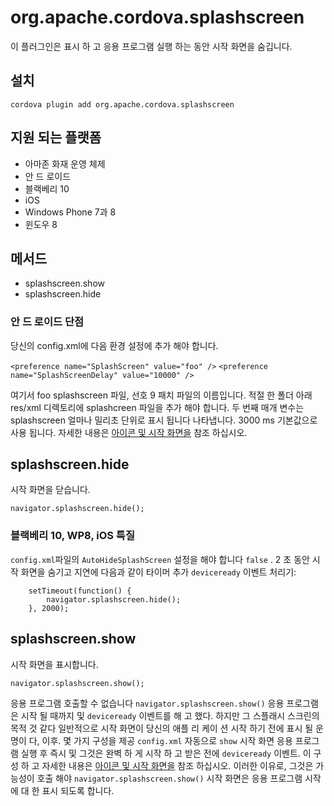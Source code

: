 <!---
    Licensed to the Apache Software Foundation (ASF) under one
    or more contributor license agreements.  See the NOTICE file
    distributed with this work for additional information
    regarding copyright ownership.  The ASF licenses this file
    to you under the Apache License, Version 2.0 (the
    "License"); you may not use this file except in compliance
    with the License.  You may obtain a copy of the License at

      http://www.apache.org/licenses/LICENSE-2.0

    Unless required by applicable law or agreed to in writing,
    software distributed under the License is distributed on an
    "AS IS" BASIS, WITHOUT WARRANTIES OR CONDITIONS OF ANY
    KIND, either express or implied.  See the License for the
    specific language governing permissions and limitations
    under the License.
-->

# org.apache.cordova.splashscreen

이 플러그인은 표시 하 고 응용 프로그램 실행 하는 동안 시작 화면을 숨깁니다.

## 설치

    cordova plugin add org.apache.cordova.splashscreen
    

## 지원 되는 플랫폼

*   아마존 화재 운영 체제
*   안 드 로이드
*   블랙베리 10
*   iOS
*   Windows Phone 7과 8
*   윈도우 8

## 메서드

*   splashscreen.show
*   splashscreen.hide

### 안 드 로이드 단점

당신의 config.xml에 다음 환경 설정에 추가 해야 합니다.

`<preference name="SplashScreen" value="foo" />` `<preference name="SplashScreenDelay" value="10000" />`

여기서 foo splashscreen 파일, 선호 9 패치 파일의 이름입니다. 적절 한 폴더 아래 res/xml 디렉토리에 splashcreen 파일을 추가 해야 합니다. 두 번째 매개 변수는 splashscreen 얼마나 밀리초 단위로 표시 됩니다 나타냅니다. 3000 ms 기본값으로 사용 됩니다. 자세한 내용은 [아이콘 및 시작 화면을][1] 참조 하십시오.

 [1]: http://cordova.apache.org/docs/en/edge/config_ref_images.md.html

## splashscreen.hide

시작 화면을 닫습니다.

    navigator.splashscreen.hide();
    

### 블랙베리 10, WP8, iOS 특질

`config.xml`파일의 `AutoHideSplashScreen` 설정을 해야 합니다 `false` . 2 초 동안 시작 화면을 숨기고 지연에 다음과 같이 타이머 추가 `deviceready` 이벤트 처리기:

        setTimeout(function() {
            navigator.splashscreen.hide();
        }, 2000);
    

## splashscreen.show

시작 화면을 표시합니다.

    navigator.splashscreen.show();
    

응용 프로그램 호출할 수 없습니다 `navigator.splashscreen.show()` 응용 프로그램은 시작 될 때까지 및 `deviceready` 이벤트를 해 고 했다. 하지만 그 스플래시 스크린의 목적 것 같다 일반적으로 시작 화면이 당신의 애플 리 케이 션 시작 하기 전에 표시 될 운명이 다, 이후. 몇 가지 구성을 제공 `config.xml` 자동으로 `show` 시작 화면 응용 프로그램 실행 후 즉시 및 그것은 완벽 하 게 시작 하 고 받은 전에 `deviceready` 이벤트. 이 구성 하 고 자세한 내용은 [아이콘 및 시작 화면을][1] 참조 하십시오. 이러한 이유로, 그것은 가능성이 호출 해야 `navigator.splashscreen.show()` 시작 화면은 응용 프로그램 시작에 대 한 표시 되도록 합니다.